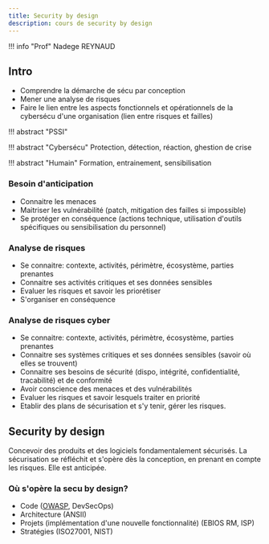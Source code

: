 ```yaml
---
title: Security by design
description: cours de security by design
---
```



!!! info "Prof"
    Nadege REYNAUD

## Intro

- Comprendre la démarche de sécu par conception
- Mener une analyse de risques
- Faire le lien entre les aspects fonctionnels et opérationnels de la cybersécu d'une organisation (lien entre risques et failles)

!!! abstract "PSSI"

!!! abstract "Cybersécu"
    Protection, détection, réaction, ghestion de crise

!!! abstract "Humain"
    Formation, entrainement, sensibilisation

### Besoin d'anticipation

- Connaitre les menaces
- Maitriser les vulnérabilité (patch, mitigation des failles si impossible)
- Se protéger en conséquence (actions technique, utilisation d'outils spécifiques ou sensibilisation du personnel)

### Analyse de risques

- Se connaitre: contexte, activités, périmètre, écosystème, parties prenantes
- Connaitre ses activités critiques et ses données sensibles
- Evaluer les risques et savoir les priorétiser
- S'organiser en conséquence

### Analyse de risques cyber

- Se connaitre: contexte, activités, périmètre, écosystème, parties prenantes
- Connaitre ses systèmes critiques et ses données sensibles (savoir où elles se trouvent)
- Connaitre ses besoins de sécurité (dispo, intégrité, confidentialité, tracabilité) et de conformité
- Avoir conscience des menaces et des vulnérabilités
- Evaluer les risques et savoir lesquels traiter en priorité
- Etablir des plans de sécurisation et s'y tenir, gérer les risques.

## Security by design

Concevoir des produits et des logiciels fondamentalement sécurisés.
La sécurisation se réfléchit et s'opère dès la conception, en prenant en compte les risques.
Elle est anticipée.

### Où s'opère la secu by design?

- Code ([OWASP](https://owasp.org/www-project-developer-guide/draft/), DevSecOps)
- Architecture (ANSII)
- Projets (implémentation d'une nouvelle fonctionnalité) (EBIOS RM, ISP)
- Stratégies (ISO27001, NIST)
